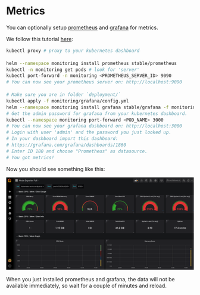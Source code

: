# Metrics

You can optionally setup [prometheus](https://prometheus.io/) and
[grafana](https://grafana.com/) for metrics.

We follow this tutorial [here](https://medium.com/@chris_linguine/how-to-monitor-your-kubernetes-cluster-with-prometheus-and-grafana-2d5704187fc8):

```bash
kubectl proxy # proxy to your kubernetes dashboard

helm --namespace monitoring install prometheus stable/prometheus
kubectl -n monitoring get pods # look for 'server'
kubectl port-forward -n monitoring <PROMETHEUS_SERVER_ID> 9090
# You can now see your prometheus server on: http://localhost:9090

# Make sure you are in folder `deployment/`
kubectl apply -f monitoring/grafana/config.yml
helm --namespace monitoring install grafana stable/grafana -f monitoring/grafana/values.yml
# Get the admin password for grafana from your kubernetes dashboard.
kubectl --namespace monitoring port-forward <POD_NAME> 3000
# You can now see your grafana dashboard on: http://localhost:3000
# Login with user 'admin' and the password you just looked up.
# In your dashboard import this dashboard:
# https://grafana.com/grafana/dashboards/1860
# Enter ID 180 and choose "Prometheus" as datasource.
# You got metrics!
```

Now you should see something like this:

![Grafana dashboard](./grafana/metrics.png)

When you just installed prometheus and grafana, the data will not be available
immediately, so wait for a couple of minutes and reload.
